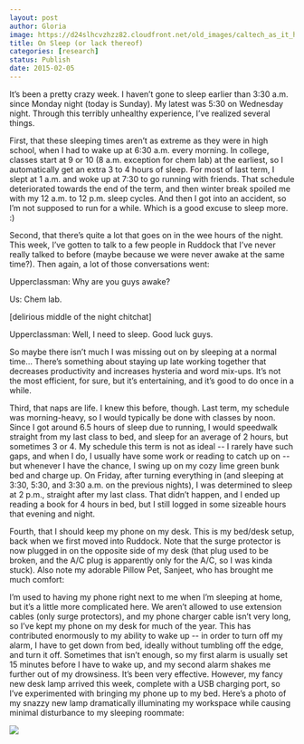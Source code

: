 ```yaml
---
layout: post
author: Gloria
image: https://d24slhcvzhzz82.cloudfront.net/old_images/caltech_as_it_happens/6a0105349b8251970b01b8d0c8714d970c.jpg
title: On Sleep (or lack thereof)
categories: [research]
status: Publish
date: 2015-02-05
---
```



It’s been a pretty crazy week. I haven’t gone to sleep earlier than 3:30 a.m. since Monday night (today is Sunday). My latest was 5:30 on Wednesday night. Through this terribly unhealthy experience, I’ve realized several things. 

First, that these sleeping times aren’t as extreme as they were in high school, when I had to wake up at 6:30 a.m. every morning. In college, classes start at 9 or 10 (8 a.m. exception for chem lab) at the earliest, so I automatically get an extra 3 to 4 hours of sleep. For most of last term, I slept at 1 a.m. and woke up at 7:30 to go running with friends. That schedule deteriorated towards the end of the term, and then winter break spoiled me with my 12 a.m. to 12 p.m. sleep cycles. And then I got into an accident, so I’m not supposed to run for a while. Which is a good excuse to sleep more. :)

Second, that there’s quite a lot that goes on in the wee hours of the night. This week, I’ve gotten to talk to a few people in Ruddock that I’ve never really talked to before (maybe because we were never awake at the same time?). Then again, a lot of those conversations went:


Upperclassman: Why are you guys awake?

Us: Chem lab.

[delirious middle of the night chitchat]

Upperclassman: Well, I need to sleep. Good luck guys.


So maybe there isn’t much I was missing out on by sleeping at a normal time… There’s something about staying up late working together that decreases productivity and increases hysteria and word mix-ups. It’s not the most efficient, for sure, but it’s entertaining, and it’s good to do once in a while.

Third, that naps are life. I knew this before, though. Last term, my schedule was morning-heavy, so I would typically be done with classes by noon. Since I got around 6.5 hours of sleep due to running, I would speedwalk straight from my last class to bed, and sleep for an average of 2 hours, but sometimes 3 or 4. My schedule this term is not as ideal -- I rarely have such gaps, and when I do, I usually have some work or reading to catch up on -- but whenever I have the chance, I swing up on my cozy lime green bunk bed and charge up. On Friday, after turning everything in (and sleeping at 3:30, 5:30, and 3:30 a.m. on the previous nights), I was determined to sleep at 2 p.m., straight after my last class. That didn’t happen, and I ended up reading a book for 4 hours in bed, but I still logged in some sizeable hours that evening and night.

Fourth, that I should keep my phone on my desk. This is my bed/desk setup, back when we first moved into Ruddock. Note that the surge protector is now plugged in on the opposite side of my desk (that plug used to be broken, and the A/C plug is apparently only for the A/C, so I was kinda stuck). Also note my adorable Pillow Pet, Sanjeet, who has brought me much comfort:

I’m used to having my phone right next to me when I’m sleeping at home, but it’s a little more complicated here. We aren’t allowed to use extension cables (only surge protectors), and my phone charger cable isn’t very long, so I’ve kept my phone on my desk for much of the year. This has contributed enormously to my ability to wake up -- in order to turn off my alarm, I have to get down from bed, ideally without tumbling off the edge, and turn it off. Sometimes that isn’t enough, so my first alarm is usually set 15 minutes before I have to wake up, and my second alarm shakes me further out of my drowsiness. It’s been very effective. However, my fancy new desk lamp arrived this week, complete with a USB charging port, so I’ve experimented with bringing my phone up to my bed. Here’s a photo of my snazzy new lamp dramatically illuminating my workspace while causing minimal disturbance to my sleeping roommate:

![](https://d24slhcvzhzz82.cloudfront.net/old_images/caltech_as_it_happens/6a0105349b8251970b01b7c73eedf5970b.jpg)
